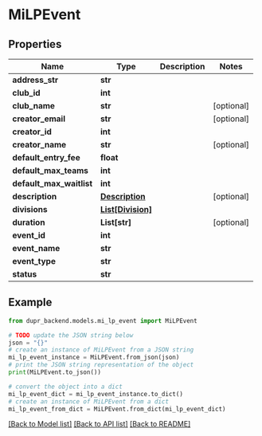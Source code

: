 # MiLPEvent


## Properties

Name | Type | Description | Notes
------------ | ------------- | ------------- | -------------
**address_str** | **str** |  | 
**club_id** | **int** |  | 
**club_name** | **str** |  | [optional] 
**creator_email** | **str** |  | [optional] 
**creator_id** | **int** |  | 
**creator_name** | **str** |  | [optional] 
**default_entry_fee** | **float** |  | 
**default_max_teams** | **int** |  | 
**default_max_waitlist** | **int** |  | 
**description** | [**Description**](Description.md) |  | [optional] 
**divisions** | [**List[Division]**](Division.md) |  | 
**duration** | **List[str]** |  | [optional] 
**event_id** | **int** |  | 
**event_name** | **str** |  | 
**event_type** | **str** |  | 
**status** | **str** |  | 

## Example

```python
from dupr_backend.models.mi_lp_event import MiLPEvent

# TODO update the JSON string below
json = "{}"
# create an instance of MiLPEvent from a JSON string
mi_lp_event_instance = MiLPEvent.from_json(json)
# print the JSON string representation of the object
print(MiLPEvent.to_json())

# convert the object into a dict
mi_lp_event_dict = mi_lp_event_instance.to_dict()
# create an instance of MiLPEvent from a dict
mi_lp_event_from_dict = MiLPEvent.from_dict(mi_lp_event_dict)
```
[[Back to Model list]](../README.md#documentation-for-models) [[Back to API list]](../README.md#documentation-for-api-endpoints) [[Back to README]](../README.md)


